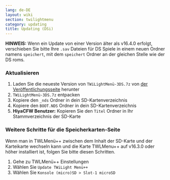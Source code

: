 ```yaml
---
lang: de-DE
layout: wiki
section: twilightmenu
category: updating
title: Updating (DSi)
---
```


**HINWEIS:** Wenn ein Update von einer Version älter als v16.4.0 erfolgt, verschieben Sie bitte Ihre `.sav` Dateien für DS Spiele in einem neuen Ordner namens `speichert`, mit dem `speichert` Ordner an der gleichen Stelle wie der DS roms.

### Aktualisieren
1. Laden Sie die neueste Version von `TWiLightMenü-3DS.7z` von [der Veröffentlichungsseite](https://github.com/DS-Homebrew/TWiLightMenu/releases) herunter
1. `TWiLightMenü-3DS.7z` entpacken
1. Kopiere den `_nds` Ordner in dein SD-Kartenverzeichnis
1. Kopiere den `BOOT.NDS` Ordner in dein SD-Kartenverzeichnis
1. **HiyaCFW Benutzer:** Kopieren Sie den `Titel` Ordner in Ihr Stammverzeichnis der SD-Karte

### Weitere Schritte für die Speicherkarten-Seite

Wenn man in TWLMenü++ zwischen dem Inhalt der SD-Karte und der Karteikarte wechseln kann und die Karte TWLMenu++ auf v16.3.0 oder höher installiert ist, folgen Sie bitte diesen Schritten.

1. Gehe zu TWLMenü++ Einstellungen
1. Wählen Sie `Update TWiLight Menü++`
1. Wählen Sie `Konsole (micro)SD > Slot-1 microSD`
